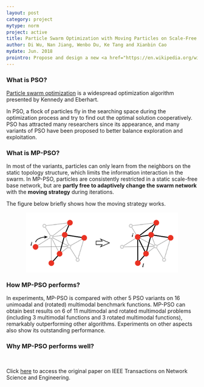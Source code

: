 ```yaml
---
layout: post
category: project
mytype: norm
project: active
title: Particle Swarm Optimization with Moving Particles on Scale-Free Networks (MP-PSO)
author: Di Wu, Nan Jiang, Wenbo Du, Ke Tang and Xianbin Cao
mydate: Jun. 2018
prointro: Propose and design a new <a href="https://en.wikipedia.org/wiki/Particle_swarm_optimization">particle swarm optimization</a> algorithm to make full use of the heterogeneous property of scale-free networks and make exploration and exploitation more balance. The project is finished with Nan Jiang, <a href="https://www.researchgate.net/profile/Wenbo_Du3">Wenbo Du</a>, <a href="http://staff.ustc.edu.cn/~ketang/">Ke Tang</a> and <a href="https://ev.buaa.edu.cn/info/1057/1229.htm">Xianbin Cao</a>, and it has been published (Early Access) on <a href="https://ieeexplore.ieee.org/document/8411503">IEEE Transactions on Network Science and Engineering</a>.
---
```


### What is PSO?

<a href="https://en.wikipedia.org/wiki/Particle_swarm_optimization">Particle swarm optimization</a> is a widespread optimization algorithm presented by Kennedy and Eberhart.

In PSO, a flock of particles fly in the searching space during the optimization process and try to find out the optimal solution cooperatively. PSO has attracted many researchers since its appearance, and many variants of PSO have been proposed to better balance exploration and exploitation.

### What is MP-PSO?

In most of the variants, particles can only learn from the neighbors on the static topology structure, which limits the information interaction in the swarm. In MP-PSO, particles are consistently restricted in a static scale-free base network, but are **partly free to adaptively change the swarm network** with the **moving strategy** during iterations.

The figure below briefly shows how the moving strategy works.
<div align="center"><img src="/img/pso/moving-strategy.png" width="400" align="middle"></div>


### How MP-PSO performs?

In experiments, MP-PSO is compared with other 5 PSO variants on 16 unimoadal and (rotated) multimodal benchmark functions. MP-PSO can obtain best results on 6 of 11 multimodal and rotated multimodal problems (including 3 multimodal functions and 3 rotated multimodal functions), remarkably outperforming other algorithms. Experiments on other aspects also show its outstanding performance.

### Why MP-PSO performs well?






&nbsp; 

Click <a href="https://ieeexplore.ieee.org/document/8411503">here</a> to access the original paper on IEEE Transactions on Network Science and Engineering.

